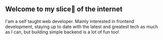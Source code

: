 ## Welcome to my slice🍕 of the internet

I'am a self taught web developer. Mainly interested in frontend development, staying up to date with the latest and greatest tech as much as I can, but building simple backend is a lot of fun too!
